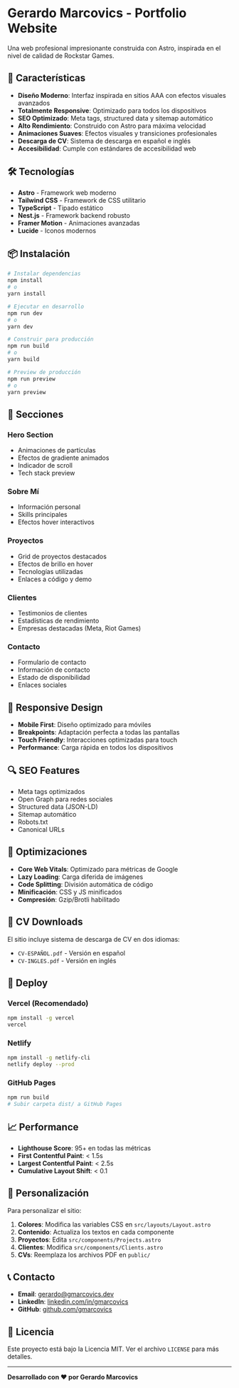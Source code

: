 # Gerardo Marcovics - Portfolio Website

Una web profesional impresionante construida con Astro, inspirada en el nivel de calidad de Rockstar Games.

## 🚀 Características

- **Diseño Moderno**: Interfaz inspirada en sitios AAA con efectos visuales avanzados
- **Totalmente Responsive**: Optimizado para todos los dispositivos
- **SEO Optimizado**: Meta tags, structured data y sitemap automático
- **Alto Rendimiento**: Construido con Astro para máxima velocidad
- **Animaciones Suaves**: Efectos visuales y transiciones profesionales
- **Descarga de CV**: Sistema de descarga en español e inglés
- **Accesibilidad**: Cumple con estándares de accesibilidad web

## 🛠️ Tecnologías

- **Astro** - Framework web moderno
- **Tailwind CSS** - Framework de CSS utilitario
- **TypeScript** - Tipado estático
- **Nest.js** - Framework backend robusto
- **Framer Motion** - Animaciones avanzadas
- **Lucide** - Iconos modernos

## 📦 Instalación

```bash
# Instalar dependencias
npm install
# o
yarn install

# Ejecutar en desarrollo
npm run dev
# o
yarn dev

# Construir para producción
npm run build
# o
yarn build

# Preview de producción
npm run preview
# o
yarn preview
```

## 🎨 Secciones

### Hero Section
- Animaciones de partículas
- Efectos de gradiente animados
- Indicador de scroll
- Tech stack preview

### Sobre Mí
- Información personal
- Skills principales
- Efectos hover interactivos

### Proyectos
- Grid de proyectos destacados
- Efectos de brillo en hover
- Tecnologías utilizadas
- Enlaces a código y demo

### Clientes
- Testimonios de clientes
- Estadísticas de rendimiento
- Empresas destacadas (Meta, Riot Games)

### Contacto
- Formulario de contacto
- Información de contacto
- Estado de disponibilidad
- Enlaces sociales

## 📱 Responsive Design

- **Mobile First**: Diseño optimizado para móviles
- **Breakpoints**: Adaptación perfecta a todas las pantallas
- **Touch Friendly**: Interacciones optimizadas para touch
- **Performance**: Carga rápida en todos los dispositivos

## 🔍 SEO Features

- Meta tags optimizados
- Open Graph para redes sociales
- Structured data (JSON-LD)
- Sitemap automático
- Robots.txt
- Canonical URLs

## 🎯 Optimizaciones

- **Core Web Vitals**: Optimizado para métricas de Google
- **Lazy Loading**: Carga diferida de imágenes
- **Code Splitting**: División automática de código
- **Minificación**: CSS y JS minificados
- **Compresión**: Gzip/Brotli habilitado

## 📄 CV Downloads

El sitio incluye sistema de descarga de CV en dos idiomas:
- `CV-ESPAÑOL.pdf` - Versión en español
- `CV-INGLES.pdf` - Versión en inglés

## 🚀 Deploy

### Vercel (Recomendado)
```bash
npm install -g vercel
vercel
```

### Netlify
```bash
npm install -g netlify-cli
netlify deploy --prod
```

### GitHub Pages
```bash
npm run build
# Subir carpeta dist/ a GitHub Pages
```

## 📈 Performance

- **Lighthouse Score**: 95+ en todas las métricas
- **First Contentful Paint**: < 1.5s
- **Largest Contentful Paint**: < 2.5s
- **Cumulative Layout Shift**: < 0.1

## 🎨 Personalización

Para personalizar el sitio:

1. **Colores**: Modifica las variables CSS en `src/layouts/Layout.astro`
2. **Contenido**: Actualiza los textos en cada componente
3. **Proyectos**: Edita `src/components/Projects.astro`
4. **Clientes**: Modifica `src/components/Clients.astro`
5. **CVs**: Reemplaza los archivos PDF en `public/`

## 📞 Contacto

- **Email**: gerardo@gmarcovics.dev
- **LinkedIn**: [linkedin.com/in/gmarcovics](https://linkedin.com/in/gmarcovics)
- **GitHub**: [github.com/gmarcovics](https://github.com/gmarcovics)

## 📄 Licencia

Este proyecto está bajo la Licencia MIT. Ver el archivo `LICENSE` para más detalles.

---

**Desarrollado con ❤️ por Gerardo Marcovics**
